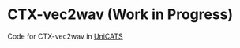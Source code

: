 # CTX-vec2wav (Work in Progress)
 Code for CTX-vec2wav in [UniCATS](https://arxiv.org/abs/2306.07547)
